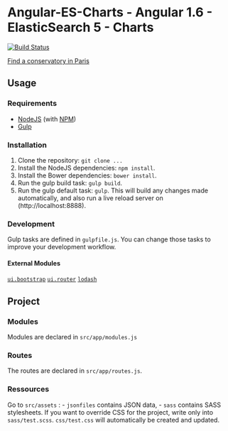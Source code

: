 # Angular-ES-Charts - Angular 1.6 - ElasticSearch 5 - Charts

[![Build Status](https://travis-ci.org/eponae/angular-es-charts.svg?branch=master)](https://travis-ci.org/eponae/angular-es-charts)

[Find a conservatory in Paris](https://charts.eponae.fr)

## Usage
### Requirements
* [NodeJS](http://nodejs.org/) (with [NPM](https://www.npmjs.org/))
* [Gulp](http://gulpjs.com)

### Installation
1. Clone the repository: `git clone ...`
2. Install the NodeJS dependencies: `npm install`.
3. Install the Bower dependencies: `bower install`.
4. Run the gulp build task: `gulp build`.
5. Run the gulp default task: `gulp`. This will build any changes made automatically, and also run a live reload server on (http://localhost:8888).

### Development
Gulp tasks are defined in `gulpfile.js`. You can change those tasks to improve your development workflow.

#### External Modules

[`ui.bootstrap`](http://angular-ui.github.io/bootstrap/)
[`ui.router`](https://github.com/angular-ui/ui-router)
[`lodash`](https://lodash.com/)

## Project
### Modules
Modules are declared in `src/app/modules.js`

### Routes
The routes are declared in `src/app/routes.js`.

### Ressources
Go to `src/assets` :
    - `jsonfiles` contains JSON data,
    - `sass` contains SASS stylesheets. If you want to override CSS for the project, write only into `sass/test.scss`. `css/test.css` will automatically be created and updated.
